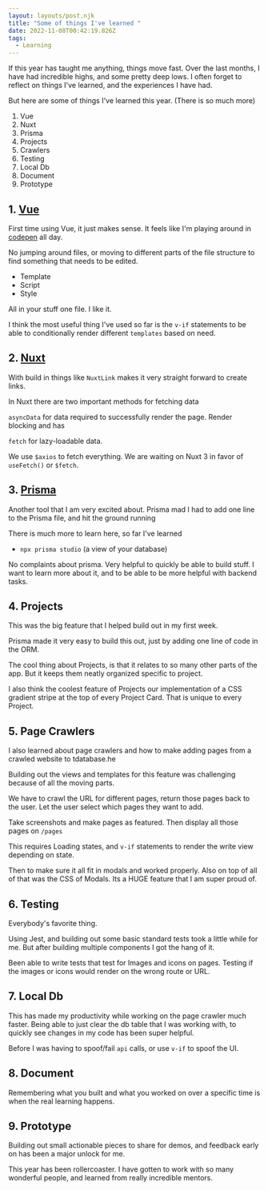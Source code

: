 ```yaml
---
layout: layouts/post.njk
title: "Some of things I've learned "
date: 2022-11-08T00:42:19.826Z
tags:
  - Learning
---
```

I﻿f this year has taught me anything, things move fast. Over the last months, I have had incredible highs, and some pretty deep lows. I often forget to reflect on things I've learned, and the experiences I have had.

B﻿ut here are some of things I've learned this year. (There is so much more)

1. Vue
2. Nuxt
3. Prisma
4. Projects
5. Crawlers
6. Testing
7. Local Db
8. Document
9. P﻿rototype

## 1. [Vue](https://vuejs.org/)

First time using Vue, it just makes sense. It feels like I'm playing around in [codepen](codepen.io) all day.

No jumping around files, or moving to different parts of the file structure to find something that needs to be edited.

* Template
* Script
* Style

All in your stuff one file. I like it.

I think the most useful thing I've used so far is the `v-if` statements to be able to conditionally render different `templates` based on need.

## 2. [Nuxt](https://nuxtjs.org/)

With build in things like `NuxtLink` makes it very straight forward to create links.

In Nuxt there are two important methods for fetching data

`asyncData` for data required to successfully render the page. Render blocking and has

`fetch` for lazy-loadable data.

We use `$axios` to fetch everything. We are waiting on Nuxt 3 in favor of `useFetch()` or `$fetch`.

## 3. [Prisma](https://www.prisma.io/)

Another tool that I am very excited about.
Prisma mad I had to add one line to the Prisma file, and hit the ground running

There is much more to learn here, so far I've learned

* `npx prisma studio` (a view of your database)

No complaints about prisma. Very helpful to quickly be able to build stuff. I want to learn more about it, and to be able to be more helpful with backend tasks.

## 4. Projects

This was the big feature that I helped build out in my first week.

Prisma made it very easy to build this out, just by adding one line of code in the ORM.

The cool thing about Projects, is that it relates to so many other parts of the app. But it keeps them neatly organized specific to project.

I also think the coolest feature of Projects our implementation of a CSS gradient stripe at the top of every Project Card. That is unique to every Project.

## 5. Page Crawlers

I also learned about page crawlers and how to make adding pages from a crawled website to tdatabase.he

Building out the views and templates for this feature was challenging because of all the moving parts.

We have to crawl the URL for different pages, return those pages back to the user. Let the user select which pages they want to add.

Take screenshots and make pages as featured. Then display all those pages on `/pages`

This requires Loading states, and `v-if` statements to render the write view depending on state.

Then to make sure it all fit in modals and worked properly. Also on top of all of that was the CSS of Modals. Its a HUGE feature that I am super proud of.

## 6. Testing

Everybody's favorite thing.

Using Jest, and building out some basic standard tests took a little while for me. But after building multiple components I got the hang of it.

Been able to write tests that test for Images and icons on pages.
Testing if the images or icons would render on the wrong route or URL.

## 7. Local Db

This has made my productivity while working on the page crawler much faster. Being able to just clear the db table that I was working with, to quickly see changes in my code has been super helpful.

Before I was having to spoof/fail `api` calls, or use `v-if` to spoof the UI.

## 8. Document

Remembering what you built and what you worked on over a specific time is when the real learning happens.

## 9. Prototype

B﻿uilding out small actionable pieces to share for demos, and feedback early on has been a major unlock for me. 



This year has been rollercoaster. I have gotten to work with so many wonderful people, and learned from really incredible mentors.